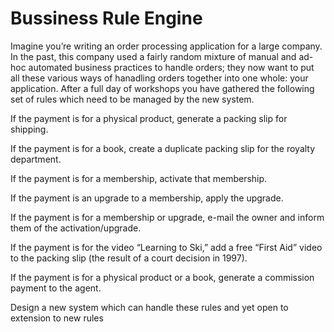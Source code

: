 # Bussiness Rule Engine


Imagine you’re writing an order processing application for a large company. In the past, this company used a fairly random mixture of manual and ad-hoc automated business practices to handle orders; they now want to put all these various ways of hanadling orders together into one whole: your application. After a full day of workshops you have gathered the following set of rules which need to be managed by the new system.

If the payment is for a physical product, generate a packing slip for shipping.

If the payment is for a book, create a duplicate packing slip for the royalty department.

If the payment is for a membership, activate that membership.

If the payment is an upgrade to a membership, apply the upgrade.

If the payment is for a membership or upgrade, e-mail the owner and inform them of the activation/upgrade.

If the payment is for the video “Learning to Ski,” add a free “First Aid” video to the packing slip (the result of a court decision in 1997).

If the payment is for a physical product or a book, generate a commission payment to the agent.

Design a new system which can handle these rules and yet open to extension to new rules
